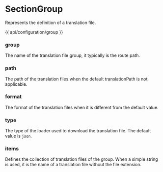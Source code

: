 <!-- ======================================================================
--- Search engine
title:          SectionGroup
keywords:       SectionGroup
description:    SectionGroup.
--- Menu system
order:          20
text:           SectionGroup
hidden:         false
umbel:          false
--- Page properties
id:             
document:       
layout:         layout-2-left
$-left:         #side-menu
searchable:     true
--- Side menu
side-menu-root:     /api
side-menu-header:   API
side-menu-top:      
side-menu-depth:    2
======================================================================= -->

# SectionGroup

Represents the definition of a translation file.

{{ api/configuration/group }}

### group

The name of the translation file group, it typically is the route path.

### path

The path of the translation files when the default translationPath is not
applicable.

### format

The format of the translation files when it is different from the default value.

### type

The type of the loader used to download the translation file. The default value
is `json`.

### items

Defines the collection of translation files of the group. When a simple string
is used, it is the name of a translation file without the file extension.
